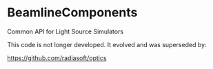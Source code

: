 # BeamlineComponents

Common API for Light Source Simulators

This code is not longer developed. It evolved and was superseded by: 

https://github.com/radiasoft/optics

